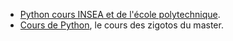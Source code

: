 * [Python cours INSEA et de l'école polytechnique](http://www.xavierdupre.fr/).
* [Cours de Python](https://python.sdv.univ-paris-diderot.fr/), le cours des zigotos du master.